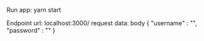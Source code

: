 Run app:
  yarn start

Endpoint url:
  localhost:3000/
request data: body
  {
    "username" : "",
    "password" : ""
  }
